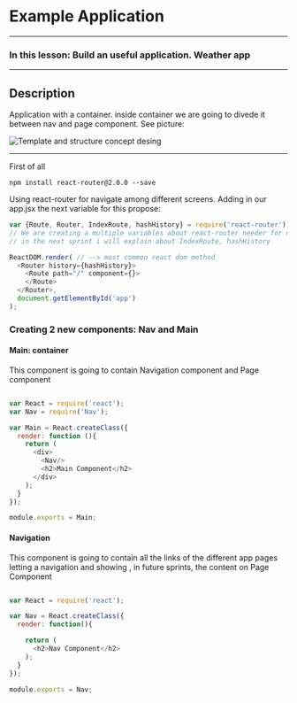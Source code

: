 # Example Application
_________________________________________________________________________
### In this lesson: Build an useful application. Weather app
___

## Description
Application with a container. inside container we are going to divede it between nav and page component.
See picture:

![Template and structure concept desing](https://drive.google.com/uc?id=0B4Y8n9rDTStjOHI3OUUzbVVXMFk)

---
First of all

````
npm install react-router@2.0.0 --save
````
Using react-router for navigate among different screens.
Adding in our app.jsx the next variable for this propose:

```javascript
var {Route, Router, IndexRoute, hashHistory} = require('react-router');
// We are creating a multiple variables about react-router needer for navigation
// in the next sprint i will explain about IndexRoute, hashHistory

ReactDOM.render( // --> most common react dom method
  <Router history={hashHistory}>
    <Route path="/" component={}>
    </Route>
  </Router>,
  document.getElementById('app')
);
```
### Creating 2 new components: Nav and Main

#### Main: container

This component is going to contain Navigation component and Page component
```` javascript

var React = require('react');
var Nav = require('Nav');

var Main = React.createClass({
  render: function (){
    return (
      <div>
        <Nav/>
        <h2>Main Component</h2>
      </div>
    );
  }
});

module.exports = Main;

````

#### Navigation

This component is going to contain all the links of the different app pages letting a navigation and showing , in future sprints, the content on Page Component  
```` javascript

var React = require('react');

var Nav = React.createClass({
  render: function(){

    return (
      <h2>Nav Component</h2>
    );
  }
});

module.exports = Nav;

````

